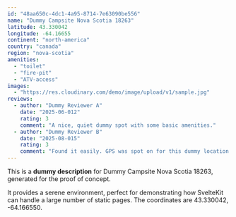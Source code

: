 ```yaml
---
id: "48aa650c-4dc1-4a95-8714-7e63090be556"
name: "Dummy Campsite Nova Scotia 18263"
latitude: 43.330042
longitude: -64.16655
continent: "north-america"
country: "canada"
region: "nova-scotia"
amenities:
  - "toilet"
  - "fire-pit"
  - "ATV-access"
images:
  - "https://res.cloudinary.com/demo/image/upload/v1/sample.jpg"
reviews:
  - author: "Dummy Reviewer A"
    date: "2025-06-012"
    rating: 3
    comment: "A nice, quiet dummy spot with some basic amenities."
  - author: "Dummy Reviewer B"
    date: "2025-08-015"
    rating: 3
    comment: "Found it easily. GPS was spot on for this dummy location."
---
```


This is a **dummy description** for Dummy Campsite Nova Scotia 18263, generated for the proof of concept.

It provides a serene environment, perfect for demonstrating how SvelteKit can handle a large number of static pages. The coordinates are 43.330042, -64.166550.
